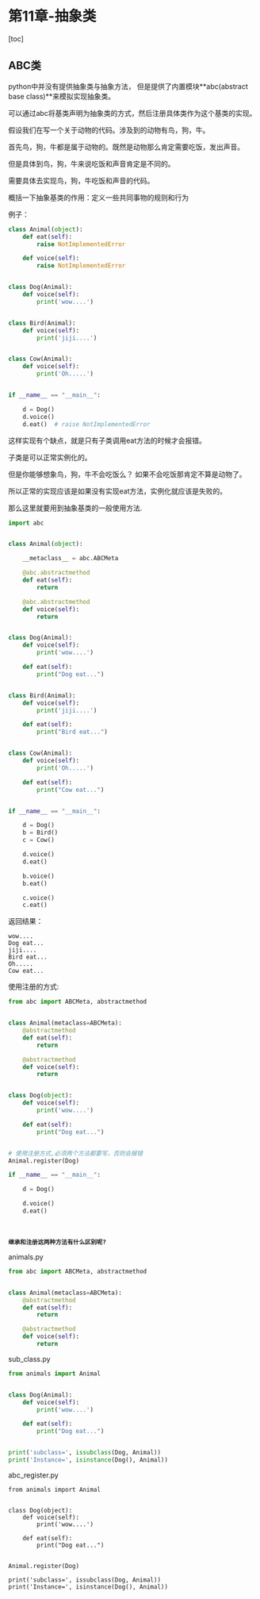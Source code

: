 # 第11章-抽象类

[toc]

## ABC类

python中并没有提供抽象类与抽象方法，
但是提供了内置模块**abc(abstract base class)**来模拟实现抽象类。

可以通过abc将基类声明为抽象类的方式，然后注册具体类作为这个基类的实现。


假设我们在写一个关于动物的代码。涉及到的动物有鸟，狗，牛。

首先鸟，狗，牛都是属于动物的。既然是动物那么肯定需要吃饭，发出声音。

但是具体到鸟，狗，牛来说吃饭和声音肯定是不同的。

需要具体去实现鸟，狗，牛吃饭和声音的代码。

概括一下抽象基类的作用：定义一些共同事物的规则和行为


例子：

```python
class Animal(object):
    def eat(self):
        raise NotImplementedError

    def voice(self):
        raise NotImplementedError


class Dog(Animal):
    def voice(self):
        print('wow....')


class Bird(Animal):
    def voice(self):
        print('jiji....')


class Cow(Animal):
    def voice(self):
        print('Oh.....')


if __name__ == "__main__":

    d = Dog()
    d.voice()
    d.eat()  # raise NotImplementedError

```

这样实现有个缺点，就是只有子类调用eat方法的时候才会报错。

子类是可以正常实例化的。

但是你能够想象鸟，狗，牛不会吃饭么？ 如果不会吃饭那肯定不算是动物了。

所以正常的实现应该是如果没有实现eat方法，实例化就应该是失败的。

那么这里就要用到抽象基类的一般使用方法.


```python
import abc


class Animal(object):

    __metaclass__ = abc.ABCMeta

    @abc.abstractmethod
    def eat(self):
        return

    @abc.abstractmethod
    def voice(self):
        return


class Dog(Animal):
    def voice(self):
        print('wow....')

    def eat(self):
        print("Dog eat...")


class Bird(Animal):
    def voice(self):
        print('jiji....')

    def eat(self):
        print("Bird eat...")


class Cow(Animal):
    def voice(self):
        print('Oh.....')

    def eat(self):
        print("Cow eat...")


if __name__ == "__main__":

    d = Dog()
    b = Bird()
    c = Cow()

    d.voice()
    d.eat()

    b.voice()
    b.eat()

    c.voice()
    c.eat()

```

返回结果：
```
wow....
Dog eat...
jiji....
Bird eat...
Oh.....
Cow eat...
```


使用注册的方式:

```python
from abc import ABCMeta, abstractmethod


class Animal(metaclass=ABCMeta):
    @abstractmethod
    def eat(self):
        return

    @abstractmethod
    def voice(self):
        return


class Dog(object):
    def voice(self):
        print('wow....')

    def eat(self):
        print("Dog eat...")


# 使用注册方式,必须两个方法都要写，否则会报错
Animal.register(Dog)

if __name__ == "__main__":

    d = Dog()

    d.voice()
    d.eat()

```

<br>

**`继承和注册这两种方法有什么区别呢?`**


animals.py
```python
from abc import ABCMeta, abstractmethod


class Animal(metaclass=ABCMeta):
    @abstractmethod
    def eat(self):
        return

    @abstractmethod
    def voice(self):
        return

```

sub_class.py
```python
from animals import Animal


class Dog(Animal):
    def voice(self):
        print('wow....')

    def eat(self):
        print("Dog eat...")


print('subclass=', issubclass(Dog, Animal))
print('Instance=', isinstance(Dog(), Animal))

```

abc_register.py
```
from animals import Animal


class Dog(object):
    def voice(self):
        print('wow....')

    def eat(self):
        print("Dog eat...")


Animal.register(Dog)

print('subclass=', issubclass(Dog, Animal))
print('Instance=', isinstance(Dog(), Animal))
```





